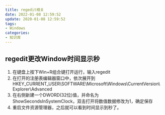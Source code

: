 ```yaml
---
title: regedit相关
date: 2022-01-08 12:59:52
update: 2020-01-08 12:59:52
tags:
- Windows
categories: 
- 知识库
---
```

## regedit更改Window时间显示秒

1. 在键盘上按下Win+R组合键打开运行，输入regedit
2. 在打开的注册表编辑器窗口中，依次展开到HKEY_CURRENT_USER\SOFTWARE\Microsoft\Windows\CurrentVersion\Explorer\Advanced
3. 在右侧新建一个DWORD(32位)值，并命名为ShowSecondsInSystemClock，双击打开将数值数据修改为1，确定保存
4. 重启文件资源管理器，之后就可以看到时间显示到秒了。
